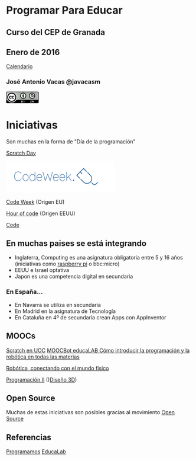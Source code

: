 # Programar Para Educar

## Curso del CEP de Granada

## Enero de 2016

[Calendario](./Indice.md)

### José Antonio Vacas @javacasm

![CCbySA](imagenes/CCbySQ_88x31.png)

# Iniciativas

Son muchas en la forma de "Día de la programación"

[Scratch Day](http://day.scratch.mit.edu/)

![codeweek](https://github.com/javacasm/CodeWeek-programacion/raw/master/images/Codeweek.png)

[Code Week](http://codeweek.eu) (Origen EU)

[Hour of code](http://hourofcode.com) (Origen EEUU)

[Code](code.org)

## En muchas paises se está integrando

* Inglaterra, Computing es una asignatura obligatoria entre 5 y 16 años (iniciativas como [raspberry pi](http://raspberrypi.org) o bbc:micro)
* EEUU e Israel optativa
* Japon  es una competencia digital en secundaria

### En España...

* En Navarra se utiliza en secundaria
* En Madrid en la asignatura de Tecnología
* En Cataluña en 4º de secundaria crean Apps con AppInventor


## MOOCs

[Scratch en UOC](https://mooc.scratch.uoc.edu)
[MOOCBot educaLAB Cómo introducir la programación y la robótica en todas las materias ](http://mooc.educalab.es/courses/INTEF/INTEF159/2015_ED1/info)

[Robótica, conectando con el mundo físico](http://www.scolartic.com/es/web//robotica.-conectando-con-el-mundo-fisico)

[Programación II](http://www.scolartic.com/es/web//programacion-ii.-creando-codigo-fuente)
()[Diseño 3D](http://www.scolartic.com/es/web//impresion-3d))

## Open Source

Muchas de estas iniciativas son posibles gracias al movimiento [Open Source](./OpenSource.md)


## Referencias

[Programamos](http://programamos.es)
[EducaLab](http://edualab.com)
